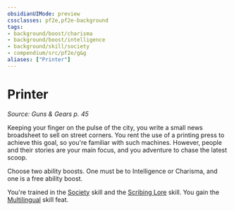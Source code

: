```yaml
---
obsidianUIMode: preview
cssclasses: pf2e,pf2e-background
tags:
- background/boost/charisma
- background/boost/intelligence
- background/skill/society
- compendium/src/pf2e/g&g
aliases: ["Printer"]
---
```

# Printer
*Source: Guns & Gears p. 45*  

Keeping your finger on the pulse of the city, you write a small news broadsheet to sell on street corners. You rent the use of a printing press to achieve this goal, so you're familiar with such machines. However, people and their stories are your main focus, and you adventure to chase the latest scoop.

Choose two ability boosts. One must be to Intelligence or Charisma, and one is a free ability boost.

You're trained in the [Society](compendium/skills.md#Society) skill and the [Scribing Lore](compendium/skills.md#Lore) skill. You gain the [Multilingual](compendium/feats/multilingual.md) skill feat.